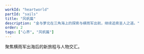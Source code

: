 ```yaml
---
workId: "heartworld"
partId: "sails"
title: "风帆篇"
description: "金与萝北在三角海上的探索与横雨军出航，继续追索圣人之道。"
order: 2
tags: ["心界", "风帆篇"]
---
```


聚焦横雨军出海后的新旅程与人物交汇。


